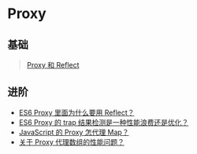 # Proxy

## 基础

> [Proxy 和 Reflect](https://zh.javascript.info/proxy)

## 进阶

- [ES6 Proxy 里面为什么要用 Reflect？](https://www.zhihu.com/question/460133198)
- [ES6 Proxy 的 trap 结果检测是一种性能浪费还是优化？](https://www.zhihu.com/question/330408977/answer/811228034)
- [JavaScript 的 Proxy 怎代理 Map？](https://www.zhihu.com/question/426875859/answer/1545461206)
- [关于 Proxy 代理数组的性能问题？](https://www.zhihu.com/question/460330154)
